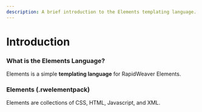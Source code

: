 ```yaml
---
description: A brief introduction to the Elements templating language.
---
```


# Introduction

### What is the Elements Language?

Elements is a simple **templating language** for RapidWeaver Elements.

### **Elements (.rwelementpack)**

Elements are collections of CSS, HTML, Javascript, and XML.
